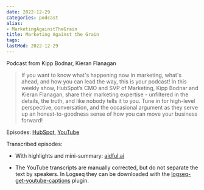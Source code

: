 ```yaml
---
date: 2022-12-29
categories: podcast
alias:
- MarketingAgainstTheGrain
title: Marketing Against the Grain
tags:
lastMod: 2022-12-29
---
```



Podcast from Kipp Bodnar, Kieran Flanagan

> If you want to know what's happening now in marketing, what's ahead, and how you can lead the way, this is your podcast! In this weekly show, HubSpot’s CMO and SVP of Marketing, Kipp Bodnar and Kieran Flanagan, share their marketing expertise - unfiltered in the details, the truth, and like nobody tells it to you. Tune in for high-level perspective, conversation, and the occasional argument as they serve up an honest-to-goodness sense of how you can move your business forward!

Episodes: [HubSpot](https://link.chtbl.com/MleDEtwC), [YouTube](https://www.youtube.com/@MATGpod)

Transcribed episodes:

  + With highlights and mini-summary: [aidful.ai](https://aidfulai.com/tags/marketing-against-the-grain)

  + The YouTube transcripts are manually corrected, but do not separate the text by speakers. In Logseq they can be downloaded with the [logseq-get-youtube-captions](https://github.com/briansunter/logseq-get-youtube-captions) plugin.
